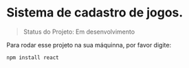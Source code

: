 <h1>Sistema de cadastro de jogos.</h1>

> Status do Projeto: Em  desenvolvimento

Para rodar  esse projeto na sua máquinna, por favor digite: 

```
npm install react
``` 
